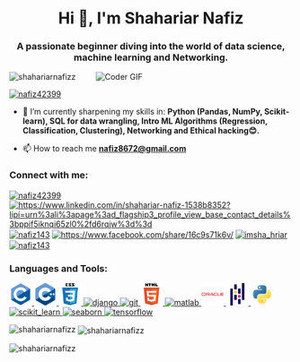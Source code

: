 <h1 align="center">Hi 👋, I'm Shahariar Nafiz</h1>
<h3 align="center">A passionate beginner diving into the world of data science, machine learning and Networking.</h3>

<img align="right" alt="Coder GIF"  width=350 src="https://magiccopy.xyz/assets/images/hadder.gif" />

<p align="left"> <img src="https://komarev.com/ghpvc/?username=shahariarnafizz&label=Profile%20views&color=0e75b6&style=flat" alt="shahariarnafizz" /> </p>

<p align="left"> <a href="https://twitter.com/nafiz42399" target="blank"><img src="https://img.shields.io/twitter/follow/nafiz42399?logo=twitter&style=for-the-badge" alt="nafiz42399" /></a> </p>

- 🌱 I’m currently sharpening my skills in: **Python (Pandas, NumPy, Scikit-learn), SQL for data wrangling, Intro ML Algorithms (Regression, Classification, Clustering), Networking and Ethical hacking😊.**

- 📫 How to reach me **nafiz8672@gmail.com**

<h3 align="left">Connect with me:</h3>
<p align="left">
<a href="https://twitter.com/nafiz42399" target="blank"><img align="center" src="https://raw.githubusercontent.com/rahuldkjain/github-profile-readme-generator/master/src/images/icons/Social/twitter.svg" alt="nafiz42399" height="30" width="40" /></a>
<a href="https://linkedin.com/in/https://www.linkedin.com/in/shahariar-nafiz-1538b8352?lipi=urn%3ali%3apage%3ad_flagship3_profile_view_base_contact_details%3bppif5iknqi65zl0%2fd6rqjw%3d%3d" target="blank"><img align="center" src="https://raw.githubusercontent.com/rahuldkjain/github-profile-readme-generator/master/src/images/icons/Social/linked-in-alt.svg" alt="https://www.linkedin.com/in/shahariar-nafiz-1538b8352?lipi=urn%3ali%3apage%3ad_flagship3_profile_view_base_contact_details%3bppif5iknqi65zl0%2fd6rqjw%3d%3d" height="30" width="40" /></a>
<a href="https://kaggle.com/nafiz143" target="blank"><img align="center" src="https://raw.githubusercontent.com/rahuldkjain/github-profile-readme-generator/master/src/images/icons/Social/kaggle.svg" alt="nafiz143" height="30" width="40" /></a>
<a href="https://fb.com/https://www.facebook.com/share/16c9s71k6v/" target="blank"><img align="center" src="https://raw.githubusercontent.com/rahuldkjain/github-profile-readme-generator/master/src/images/icons/Social/facebook.svg" alt="https://www.facebook.com/share/16c9s71k6v/" height="30" width="40" /></a>
<a href="https://instagram.com/imsha_hriar" target="blank"><img align="center" src="https://raw.githubusercontent.com/rahuldkjain/github-profile-readme-generator/master/src/images/icons/Social/instagram.svg" alt="imsha_hriar" height="30" width="40" /></a>
<a href="https://codeforces.com/profile/nafiz143" target="blank"><img align="center" src="https://raw.githubusercontent.com/rahuldkjain/github-profile-readme-generator/master/src/images/icons/Social/codeforces.svg" alt="nafiz143" height="30" width="40" /></a>
</p>

<h3 align="left">Languages and Tools:</h3>
<p align="left"> <a href="https://www.cprogramming.com/" target="_blank" rel="noreferrer"> <img src="https://raw.githubusercontent.com/devicons/devicon/master/icons/c/c-original.svg" alt="c" width="40" height="40"/> </a> <a href="https://www.w3schools.com/cpp/" target="_blank" rel="noreferrer"> <img src="https://raw.githubusercontent.com/devicons/devicon/master/icons/cplusplus/cplusplus-original.svg" alt="cplusplus" width="40" height="40"/> </a> <a href="https://www.w3schools.com/css/" target="_blank" rel="noreferrer"> <img src="https://raw.githubusercontent.com/devicons/devicon/master/icons/css3/css3-original-wordmark.svg" alt="css3" width="40" height="40"/> </a> <a href="https://www.djangoproject.com/" target="_blank" rel="noreferrer"> <img src="https://cdn.worldvectorlogo.com/logos/django.svg" alt="django" width="40" height="40"/> </a> <a href="https://git-scm.com/" target="_blank" rel="noreferrer"> <img src="https://www.vectorlogo.zone/logos/git-scm/git-scm-icon.svg" alt="git" width="40" height="40"/> </a> <a href="https://www.w3.org/html/" target="_blank" rel="noreferrer"> <img src="https://raw.githubusercontent.com/devicons/devicon/master/icons/html5/html5-original-wordmark.svg" alt="html5" width="40" height="40"/> </a> <a href="https://www.mathworks.com/" target="_blank" rel="noreferrer"> <img src="https://upload.wikimedia.org/wikipedia/commons/2/21/Matlab_Logo.png" alt="matlab" width="40" height="40"/> </a> <a href="https://www.oracle.com/" target="_blank" rel="noreferrer"> <img src="https://raw.githubusercontent.com/devicons/devicon/master/icons/oracle/oracle-original.svg" alt="oracle" width="40" height="40"/> </a> <a href="https://pandas.pydata.org/" target="_blank" rel="noreferrer"> <img src="https://raw.githubusercontent.com/devicons/devicon/2ae2a900d2f041da66e950e4d48052658d850630/icons/pandas/pandas-original.svg" alt="pandas" width="40" height="40"/> </a> <a href="https://www.python.org" target="_blank" rel="noreferrer"> <img src="https://raw.githubusercontent.com/devicons/devicon/master/icons/python/python-original.svg" alt="python" width="40" height="40"/> </a> <a href="https://scikit-learn.org/" target="_blank" rel="noreferrer"> <img src="https://upload.wikimedia.org/wikipedia/commons/0/05/Scikit_learn_logo_small.svg" alt="scikit_learn" width="40" height="40"/> </a> <a href="https://seaborn.pydata.org/" target="_blank" rel="noreferrer"> <img src="https://seaborn.pydata.org/_images/logo-mark-lightbg.svg" alt="seaborn" width="40" height="40"/> </a> <a href="https://www.tensorflow.org" target="_blank" rel="noreferrer"> <img src="https://www.vectorlogo.zone/logos/tensorflow/tensorflow-icon.svg" alt="tensorflow" width="40" height="40"/> </a> </p>

<p><img align="left" src="https://github-readme-stats.vercel.app/api/top-langs?username=shahariarnafizz&show_icons=true&locale=en&layout=compact" alt="shahariarnafizz" /></p>

<p>&nbsp;<img align="center" src="https://github-readme-stats.vercel.app/api?username=shahariarnafizz&show_icons=true&locale=en" alt="shahariarnafizz" /></p>

<p><img align="center" src="https://github-readme-streak-stats.herokuapp.com/?user=shahariarnafizz&" alt="shahariarnafizz" /></p>
